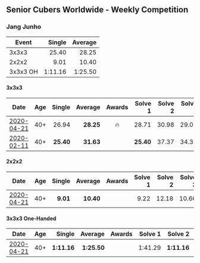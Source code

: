 ## Senior Cubers Worldwide - Weekly Competition
### Jang Junho

| Event | Single | Average |
| -- | --: | --: |
| 3x3x3 | 25.40 | 28.25 |
| 2x2x2 | 9.01 | 10.40 |
| 3x3x3 OH | 1:11.16 | 1:25.50 |

#### 3x3x3

| Date | Age | Single | Average | Awards | Solve 1 | Solve 2 | Solve 3 | Solve 4 | Solve 5 | Video |
| :--: | :--: | --: | --: | :--: | --: | --: | --: | --: | --: | :-- |
| [2020-04-21](../3x3x3/2020-04-21.md) | 40+ | 26.94 | **28.25** | 🔥 | 28.71 | 30.98 | 29.07 | 26.98 | 26.94 | [Link](https://www.facebook.com/events/880278499062375/permalink/884489028641322/) |
| [2020-02-11](../3x3x3/2020-02-11.md) | 40+ | **25.40** | **31.63** |  | **25.40** | 37.37 | 34.36 | 29.66 | 30.87 | [Link](https://www.facebook.com/events/616423959107229/permalink/618758058873819/) |


#### 2x2x2

| Date | Age | Single | Average | Awards | Solve 1 | Solve 2 | Solve 3 | Solve 4 | Solve 5 | Video |
| :--: | :--: | --: | --: | :--: | --: | --: | --: | --: | --: | :-- |
| [2020-04-21](../2x2x2/2020-04-21.md) | 40+ | **9.01** | **10.40** |  | 9.22 | 12.18 | 10.66 | **9.01** | 11.32 | [Link](https://www.facebook.com/events/880278499062375/permalink/884489028641322/) |


#### 3x3x3 One-Handed

| Date | Age | Single | Average | Awards | Solve 1 | Solve 2 | Solve 3 | Solve 4 | Solve 5 | Video |
| :--: | :--: | --: | --: | :--: | --: | --: | --: | --: | --: | :-- |
| [2020-04-21](../oh/2020-04-21.md) | 40+ | **1:11.16** | **1:25.50** |  | 1:41.29 | **1:11.16** | 1:19.27 | 1:16.99 | 1:40.23 | [Link](https://www.facebook.com/events/880278499062375/permalink/884489028641322/) |


<!-- Global site tag (gtag.js) - Google Analytics -->
<script async src="https://www.googletagmanager.com/gtag/js?id=UA-86348435-3"></script>
<script>window.dataLayer = window.dataLayer || []; function gtag() {dataLayer.push(arguments);} gtag('js', new Date()); gtag('config', 'UA-86348435-3');</script>
